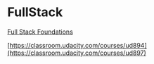 # FullStack

[Full Stack Foundations](https://classroom.udacity.com/courses/ud088)

[https://classroom.udacity.com/courses/ud894](https://classroom.udacity.com/courses/ud897)
